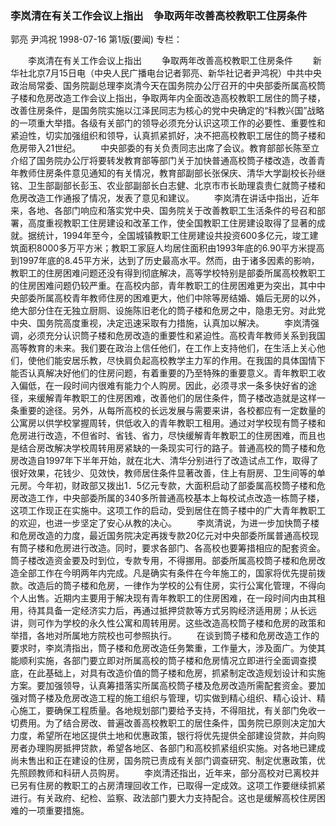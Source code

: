 ### 李岚清在有关工作会议上指出　争取两年改善高校教职工住房条件
郭亮  尹鸿祝
1998-07-16
第1版(要闻)
专栏：

　　李岚清在有关工作会议上指出
　　争取两年改善高校教职工住房条件
　　新华社北京7月15日电（中央人民广播电台记者郭亮、新华社记者尹鸿祝）中共中央政治局常委、国务院副总理李岚清今天在国务院办公厅召开的中央部委所属高校筒子楼和危房改造工作会议上指出，争取两年内全面改造高校教职工居住的筒子楼，改善住房条件，是国务院实施以江泽民同志为核心的党中央确定的“科教兴国”战略的一项重大举措。各级有关部门的领导必须充分认识这项工作的必要性、重要性和紧迫性，切实加强组织和领导，认真抓紧抓好，决不把高校教职工居住的筒子楼和危房带入21世纪。
　　中央部委的有关负责同志出席了会议。教育部部长陈至立介绍了国务院办公厅将要转发教育部等部门关于加快普通高校筒子楼改造，改善青年教师住房条件意见通知的有关情况，教育部副部长张保庆、清华大学副校长孙继铭、卫生部副部长彭玉、农业部副部长白志健、北京市市长助理袁贵仁就筒子楼和危房改造工作通报了情况，发表了意见和建议。
　　李岚清在讲话中指出，近年来，各地、各部门响应和落实党中央、国务院关于改善教职工生活条件的号召和部署，高度重视教职工住房建设和改革工作，使全国教职工住房建设取得了显著的成就。据统计，1994年至今，全国城镇教职工住房建设共投资600多亿元，竣工建筑面积8000多万平方米；教职工家庭人均居住面积由1993年底的6.90平方米提高到1997年底的8.45平方米，达到了历史最高水平。然而，由于诸多因素的影响，教职工的住房困难问题还没有得到彻底解决，高等学校特别是部委所属高校教职工的住房困难问题仍较严重。在高校内部，青年教职工的住房困难更为突出，其中中央部委所属高校青年教师住房的困难更大，他们中除等房结婚、婚后无房的以外，绝大部分住在无独立厨厕、设施陈旧老化的筒子楼和危房之中，隐患无穷。对此党中央、国务院高度重视，决定迅速采取有力措施，认真加以解决。
　　李岚清强调，必须充分认识筒子楼和危房改造的重要性和紧迫性。高校青年教师关系到我国高等教育的未来。我们要在政治上信任他们，在工作上支持他们，在生活上关心他们，使他们能安居乐教，尽快肩负起高校教学主力军的作用。在我国的具体国情下能否认真解决好他们的住房问题，有着重要的乃至特殊的重要意义。青年教职工收入偏低，在一段时间内很难有能力个人购房。因此，必须寻求一条多快好省的途径，来缓解青年教职工的住房困难，改善他们的居住条件，筒子楼改造就是这样一条重要的途径。另外，从每所高校的长远发展与需要来讲，各校都应有一定数量的公寓房以供学校掌握周转，供低收入的青年教职工租用。通过对学校现有筒子楼和危房进行改造，不但省时、省钱、省力，尽快缓解青年教职工的住房困难，而且也是结合房改解决学校周转用房紧缺的一条现实可行的路子。普通高校的筒子楼和危房改造自1997年下半年开始，就在北大、清华分别进行了改造试点工作，取得了很好效果，花钱少、见效快，教师居住条件显著改善，住上有厨房、卫生间等的单元房。今年初，财政部又拨出1．5亿元专款，大面积启动了部委属高校筒子楼和危房改造工作，中央部委所属的340多所普通高校基本上每校试点改造一栋筒子楼，这项工作现正在实施中。这项工作的启动，受到居住在筒子楼中的广大青年教职工的欢迎，也进一步坚定了安心从教的决心。
　　李岚清说，为进一步加快筒子楼和危房改造的力度，最近国务院决定再拨专款20亿元对中央部委所属普通高校现有筒子楼和危房进行改造。同时，要求各部门、各高校也要筹措相应的配套资金。筒子楼改造资金要及时到位，专款专用，不得挪用。部委所属高校筒子楼和危房改造全部工作在今明两年内完成。凡是确实有条件在今年施工的，国家将优先提前拨款。改造后的筒子楼和危房，一律作为学校的公有住房，实行公寓化管理，不得向个人出售。近期内主要用于解决现有青年教职工的住房困难，在一段时间内由其租用，待其具备一定经济实力后，再通过抵押贷款等方式另购经济适用房；从长远讲，则可作为学校的永久性公寓和周转用房。这些改造高校筒子楼和危房的政策和举措，各地对所属地方院校也可参照执行。
　　在谈到筒子楼和危房改造工作的要求时，李岚清指出，筒子楼和危房改造任务繁重，工作量大，涉及面广。为使其能顺利实施，各部门要立即对所属高校的筒子楼和危房情况立即进行全面调查摸底，在此基础上，对具有改造价值的筒子楼和危房，抓紧制定改造规划设计和实施方案。要加强领导，认真筹措落实所属高校筒子楼及危房改造所需配套资金。要加强对筒子楼及危房改造工程的施工组织与管理，切实做到精心组织、精心设计、精心施工，要确保工程质量。各地规划部门要给予支持，不得阻扰，有关部门免收一切费用。为了结合房改、普遍改善高校教职工的居住条件，国务院已原则决定加大力度，希望所在地区提供土地和优惠政策，银行将优先提供全部建设贷款，并向购房者办理购房抵押贷款，希望各地区、各部门和高校抓紧组织实施。对各地已建成尚未售出和正在建设的住房，国务院已责成有关部门调查研究、制定优惠政策，优先照顾教师和科研人员购房。
　　李岚清还指出，近年来，部分高校对已离校并已另有住房的教职工的占房清理回收工作，已取得一定成效。这项工作要继续抓紧进行。有关政府、纪检、监察、政法部门要大力支持配合。这也是缓解高校住房困难的一项重要措施。
